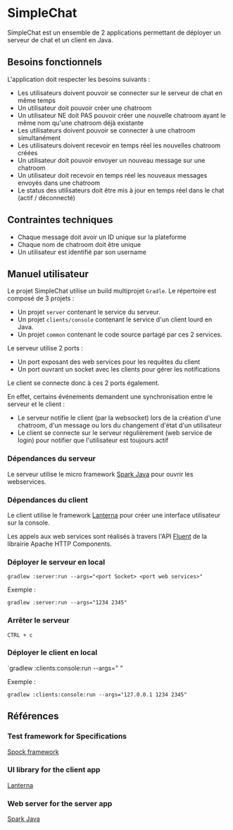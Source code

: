 # SimpleChat #

SimpleChat est un ensemble de 2 applications permettant de déployer un serveur de chat et un client en Java.

## Besoins fonctionnels ##

L'application doit respecter les besoins suivants :
* Les utilisateurs doivent pouvoir se connecter sur le serveur de chat en même temps
* Un utilisateur doit pouvoir créer une chatroom
* Un utilisateur NE doit PAS pouvoir créer une nouvelle chatroom ayant le même nom qu'une chatroom déjà existante
* Les utilisateurs doivent pouvoir se connecter à une chatroom simultanément
* Les utilisateurs doivent recevoir en temps réel les nouvelles chatroom créées
* Un utilisateur doit pouvoir envoyer un nouveau message sur une chatroom
* Un utilisateur doit recevoir en temps réel les nouveaux messages envoyés dans une chatroom
* Le status des utilisateurs doit être mis à jour en temps réel dans le chat (actif / déconnecté)

## Contraintes techniques ##
* Chaque message doit avoir un ID unique sur la plateforme
* Chaque nom de chatroom doit être unique
* Un utilisateur est identifié par son username

## Manuel utilisateur ##

Le projet SimpleChat utilise un build multiprojet `Gradle`.
Le répertoire est composé de 3 projets :

* Un projet `server` contenant le service du serveur.
* Un projet `clients/console` contenant le service d'un client lourd en Java.
* Un projet `common` contenant le code source partagé par ces 2 services.

Le serveur utilise 2 ports :

* Un port exposant des web services pour les requêtes du client
* Un port ouvrant un socket avec les clients pour gérer les notifications

Le client se connecte donc à ces 2 ports également.

En effet, certains événements demandent une synchronisation entre le serveur et le client :

* Le serveur notifie le client (par la websocket) lors de la création d'une chatroom, d'un message ou lors du changement d'état d'un utilisateur
* Le client se connecte sur le serveur régulièrement (web service de login) pour notifier que l'utilisateur est toujours actif

### Dépendances du serveur ###

Le serveur utilise le micro framework [Spark Java](http://sparkjava.com/) pour ouvrir les webservices.

### Dépendances du client ###

Le client utilise le framework [Lanterna](https://github.com/mabe02/lanterna) pour créer une interface utilisateur sur la console.

Les appels aux web services sont réalisés à travers l'API [Fluent](https://hc.apache.org/httpcomponents-client-ga/tutorial/html/fluent.html) de la librairie Apache HTTP Components.

### Déployer le serveur en local ###

`gradlew :server:run --args="<port Socket> <port web services>"`

Exemple :

`gradlew :server:run --args="1234 2345"`

### Arrêter le serveur ###

`CTRL + c`

### Déployer le client en local ###

`gradlew :clients:console:run --args="<IP du serveur> <port socket du serveur> <port web services du serveur>"

Exemple :

`gradlew :clients:console:run --args="127.0.0.1 1234 2345"`

## Références ##

### Test framework for Specifications ###
[Spock framework](http://spockframework.org/)

### UI library for the client app ###
[Lanterna](https://github.com/mabe02/lanterna)

### Web server for the server app ###
[Spark Java](http://sparkjava.com/)
